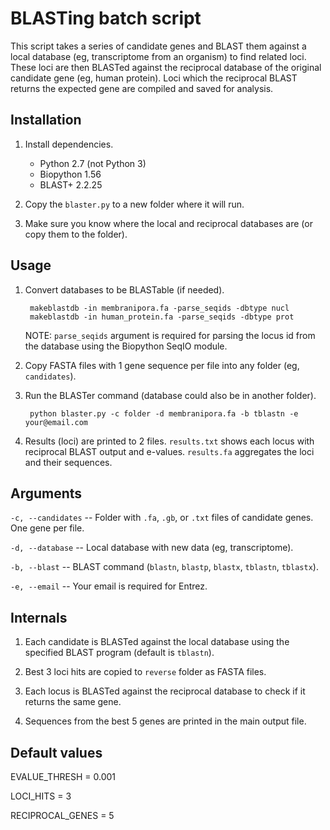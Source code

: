 # BLASTing batch script

This script takes a series of candidate genes and BLAST them against a local 
database (eg, transcriptome from an organism) to find related loci. These loci are then BLASTed against the reciprocal database of the original candidate gene (eg, human protein). Loci which the reciprocal BLAST returns the expected gene are compiled and saved for analysis.

## Installation

1. Install dependencies.

    - Python 2.7 (not Python 3)
    - Biopython 1.56
    - BLAST+ 2.2.25

2. Copy the `blaster.py` to a new folder where it will run.

3. Make sure you know where the local and reciprocal databases are (or copy 
   them to the folder).

## Usage

1. Convert databases to be BLASTable (if needed).

        makeblastdb -in membranipora.fa -parse_seqids -dbtype nucl
        makeblastdb -in human_protein.fa -parse_seqids -dbtype prot

    NOTE: `parse_seqids` argument is required for parsing the locus id from the 
    database using the Biopython SeqIO module.

2. Copy FASTA files with 1 gene sequence per file into any folder (eg, `candidates`).

3. Run the BLASTer command (database could also be in another folder).

        python blaster.py -c folder -d membranipora.fa -b tblastn -e your@email.com

4. Results (loci) are printed to 2 files. `results.txt` shows each locus with reciprocal BLAST output and e-values. `results.fa` aggregates the loci and their sequences.

## Arguments

`-c, --candidates` -- Folder with `.fa`, `.gb`, or `.txt` files of candidate genes. 
One gene per file.

`-d, --database` -- Local database with new data (eg, transcriptome).

`-b, --blast` -- BLAST command (`blastn`, `blastp`, `blastx`, `tblastn`, `tblastx`).

`-e, --email` -- Your email is required for Entrez.

## Internals

1. Each candidate is BLASTed against the local database using the specified BLAST program (default is `tblastn`).

2. Best 3 loci hits are copied to `reverse` folder as FASTA files.

3. Each locus is BLASTed against the reciprocal database to check if it returns the same gene.

4. Sequences from the best 5 genes are printed in the main output file.

## Default values

EVALUE_THRESH = 0.001

LOCI_HITS = 3

RECIPROCAL_GENES = 5
